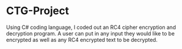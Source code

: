 # CTG-Project
Using C# coding language, I coded out an RC4 cipher encryption and decryption program. A user can put in any input they would like to be encrypted as well as any RC4 encrypted text to be decrypted.
